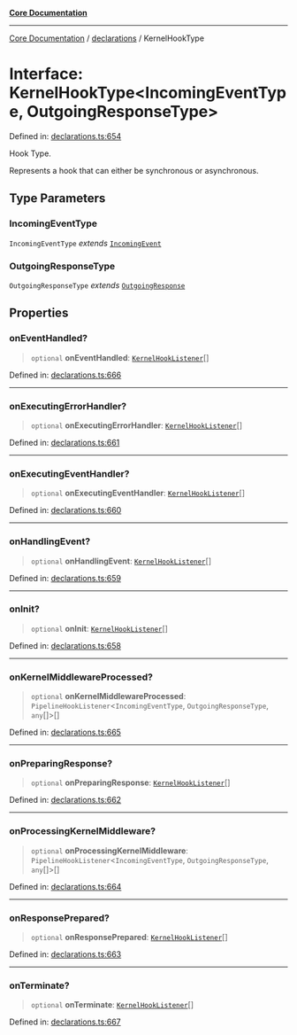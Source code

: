 [**Core Documentation**](../../README.md)

***

[Core Documentation](../../README.md) / [declarations](../README.md) / KernelHookType

# Interface: KernelHookType\<IncomingEventType, OutgoingResponseType\>

Defined in: [declarations.ts:654](https://github.com/stonemjs/core/blob/85781fe5b87769612839dd6b850ba45186d357fa/src/declarations.ts#L654)

Hook Type.

Represents a hook that can either be synchronous or asynchronous.

## Type Parameters

### IncomingEventType

`IncomingEventType` *extends* [`IncomingEvent`](../../events/IncomingEvent/classes/IncomingEvent.md)

### OutgoingResponseType

`OutgoingResponseType` *extends* [`OutgoingResponse`](../../events/OutgoingResponse/classes/OutgoingResponse.md)

## Properties

### onEventHandled?

> `optional` **onEventHandled**: [`KernelHookListener`](../type-aliases/KernelHookListener.md)[]

Defined in: [declarations.ts:666](https://github.com/stonemjs/core/blob/85781fe5b87769612839dd6b850ba45186d357fa/src/declarations.ts#L666)

***

### onExecutingErrorHandler?

> `optional` **onExecutingErrorHandler**: [`KernelHookListener`](../type-aliases/KernelHookListener.md)[]

Defined in: [declarations.ts:661](https://github.com/stonemjs/core/blob/85781fe5b87769612839dd6b850ba45186d357fa/src/declarations.ts#L661)

***

### onExecutingEventHandler?

> `optional` **onExecutingEventHandler**: [`KernelHookListener`](../type-aliases/KernelHookListener.md)[]

Defined in: [declarations.ts:660](https://github.com/stonemjs/core/blob/85781fe5b87769612839dd6b850ba45186d357fa/src/declarations.ts#L660)

***

### onHandlingEvent?

> `optional` **onHandlingEvent**: [`KernelHookListener`](../type-aliases/KernelHookListener.md)[]

Defined in: [declarations.ts:659](https://github.com/stonemjs/core/blob/85781fe5b87769612839dd6b850ba45186d357fa/src/declarations.ts#L659)

***

### onInit?

> `optional` **onInit**: [`KernelHookListener`](../type-aliases/KernelHookListener.md)[]

Defined in: [declarations.ts:658](https://github.com/stonemjs/core/blob/85781fe5b87769612839dd6b850ba45186d357fa/src/declarations.ts#L658)

***

### onKernelMiddlewareProcessed?

> `optional` **onKernelMiddlewareProcessed**: `PipelineHookListener`\<`IncomingEventType`, `OutgoingResponseType`, `any`[]\>[]

Defined in: [declarations.ts:665](https://github.com/stonemjs/core/blob/85781fe5b87769612839dd6b850ba45186d357fa/src/declarations.ts#L665)

***

### onPreparingResponse?

> `optional` **onPreparingResponse**: [`KernelHookListener`](../type-aliases/KernelHookListener.md)[]

Defined in: [declarations.ts:662](https://github.com/stonemjs/core/blob/85781fe5b87769612839dd6b850ba45186d357fa/src/declarations.ts#L662)

***

### onProcessingKernelMiddleware?

> `optional` **onProcessingKernelMiddleware**: `PipelineHookListener`\<`IncomingEventType`, `OutgoingResponseType`, `any`[]\>[]

Defined in: [declarations.ts:664](https://github.com/stonemjs/core/blob/85781fe5b87769612839dd6b850ba45186d357fa/src/declarations.ts#L664)

***

### onResponsePrepared?

> `optional` **onResponsePrepared**: [`KernelHookListener`](../type-aliases/KernelHookListener.md)[]

Defined in: [declarations.ts:663](https://github.com/stonemjs/core/blob/85781fe5b87769612839dd6b850ba45186d357fa/src/declarations.ts#L663)

***

### onTerminate?

> `optional` **onTerminate**: [`KernelHookListener`](../type-aliases/KernelHookListener.md)[]

Defined in: [declarations.ts:667](https://github.com/stonemjs/core/blob/85781fe5b87769612839dd6b850ba45186d357fa/src/declarations.ts#L667)
